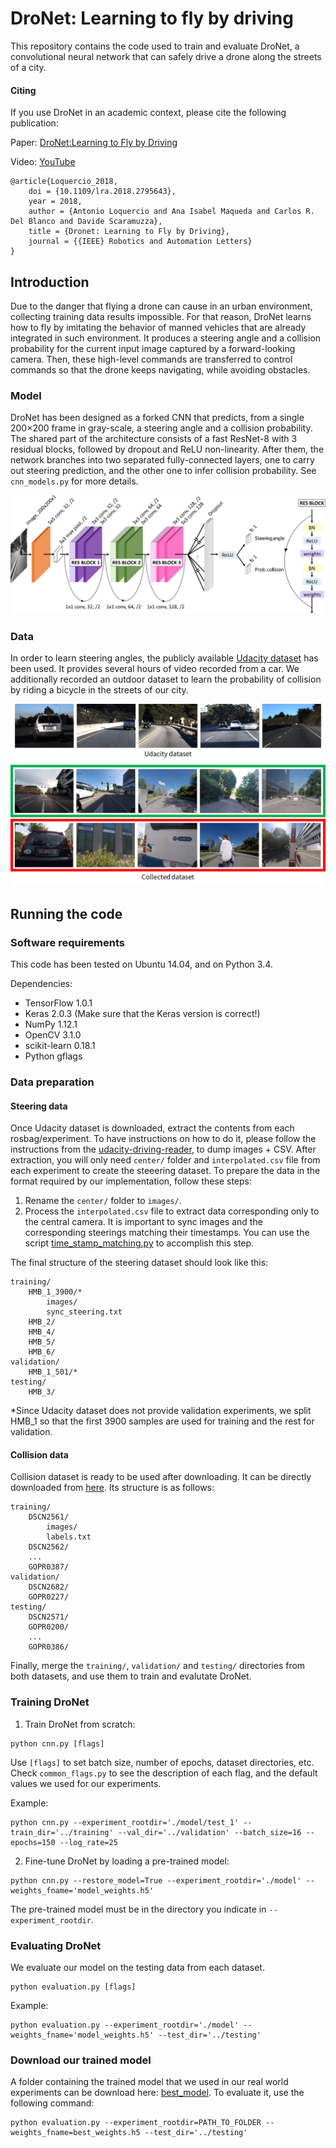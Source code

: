 # DroNet: Learning to fly by driving
This repository contains the code used to train and evaluate DroNet, a convolutional neural network that can safely drive a drone along the streets of a city.

#### Citing

If you use DroNet in an academic context, please cite the following publication:

Paper: [DroNet:Learning to Fly by Driving](http://rpg.ifi.uzh.ch/docs/RAL18_Loquercio.pdf)

Video: [YouTube](https://youtu.be/ow7aw9H4BcA)

```
@article{Loquercio_2018,
	doi = {10.1109/lra.2018.2795643},
	year = 2018,
	author = {Antonio Loquercio and Ana Isabel Maqueda and Carlos R. Del Blanco and Davide Scaramuzza},
	title = {Dronet: Learning to Fly by Driving},
	journal = {{IEEE} Robotics and Automation Letters}
}
```

## Introduction
Due to the danger that flying a drone can cause in an urban environment, collecting training data results impossible. For that reason, DroNet learns how to fly by imitating the behavior of manned vehicles that are already integrated in such environment. It produces a steering angle and a collision probability for the current input image captured by a forward-looking camera. Then, these high-level commands are transferred to control commands so that the drone keeps navigating, while avoiding obstacles.

### Model
DroNet has been designed as a forked CNN that predicts, from a single 200×200 frame in gray-scale, a steering angle and a collision probability. The shared part of the architecture consists of a fast ResNet-8 with 3 residual blocks, followed by dropout and ReLU non-linearity. After them, the network branches into two separated fully-connected layers, one to carry out steering prediction, and the other one to infer collision probability. See ```cnn_models.py``` for more details.

![architecture](images/architecture.png)

### Data
In order to learn steering angles, the publicly available [Udacity dataset](https://github.com/udacity/self-driving-car/tree/master/datasets/CH2) has been used. It provides several hours of video recorded from a car. We additionally recorded an outdoor dataset to learn the probability of collision by riding a bicycle in the streets of our city.

![dataset](images/dataset.png)

## Running the code

### Software requirements
This code has been tested on Ubuntu 14.04, and on Python 3.4.

Dependencies:
* TensorFlow 1.0.1
* Keras 2.0.3 (Make sure that the Keras version is correct!)
* NumPy 1.12.1
* OpenCV 3.1.0
* scikit-learn 0.18.1
* Python gflags


### Data preparation

#### Steering data
Once Udacity dataset is downloaded, extract the contents from each rosbag/experiment. To have instructions on how to do it, please follow the instructions from the [udacity-driving-reader](https://github.com/rwightman/udacity-driving-reader), to dump images + CSV.
After extraction, you will only need ```center/``` folder and ```interpolated.csv``` file from each experiment to create the steeering dataset.
To prepare the data in the format required by our implementation, follow these steps:

1. Rename the ```center/``` folder to ```images/```.
2. Process the ```interpolated.csv``` file to extract data corresponding only to the central camera. It is important to sync images and the corresponding steerings matching their timestamps. You can use the script [time_stamp_matching.py](data_preprocessing/time_stamp_matching.py) to accomplish this step. 

The final structure of the steering dataset should look like this:
```
training/
    HMB_1_3900/*
        images/
        sync_steering.txt
    HMB_2/
    HMB_4/
    HMB_5/
    HMB_6/
validation/
    HMB_1_501/*
testing/
    HMB_3/
```
*Since Udacity dataset does not provide validation experiments, we split HMB_1 so that the first 3900 samples are used for training and the rest for validation.

#### Collision data
Collision dataset is ready to be used after downloading. It can be directly downloaded from [here](http://rpg.ifi.uzh.ch/data/collision.zip). Its structure is as follows:
```
training/
    DSCN2561/
        images/
        labels.txt
    DSCN2562/
    ...
    GOPR0387/
validation/
    DSCN2682/
    GOPR0227/
testing/
    DSCN2571/
    GOPR0200/
    ...
    GOPR0386/
```

<!--
Additionally, you can find the raw video data used to create the dataset [here](put link!). It could be helpful in case you want to use the dataset in a different way. Note that for all our exeperiments, we resize all videos to the shape 720x960.
videos/*
   DSCN2561.MOV
   DSCN2562.MOV
   ...
   GOPR0387.MP4
-->

Finally, merge the ```training/```, ```validation/``` and ```testing/``` directories from both datasets, and use them to train and evalutate DroNet.


### Training DroNet
1. Train DroNet from scratch:
```
python cnn.py [flags]
```
Use ```[flags]``` to set batch size, number of epochs, dataset directories, etc. Check ```common_flags.py``` to see the description of each flag, and the default values we used for our experiments.

Example:
```
python cnn.py --experiment_rootdir='./model/test_1' --train_dir='../training' --val_dir='../validation' --batch_size=16 --epochs=150 --log_rate=25 
```

2. Fine-tune DroNet by loading a pre-trained model:
```
python cnn.py --restore_model=True --experiment_rootdir='./model' --weights_fname='model_weights.h5'
```
The pre-trained model must be in the directory you indicate in ```--experiment_rootdir```.

### Evaluating DroNet
We evaluate our model on the testing data from each dataset.
```
python evaluation.py [flags]
```
Example:
```
python evaluation.py --experiment_rootdir='./model' --weights_fname='model_weights.h5' --test_dir='../testing' 
```

### Download our trained model 
A folder containing the trained model that we used in our real world experiments can be download here: [best_model](http://rpg.ifi.uzh.ch/data/dronet_model.zip).
To evaluate it, use the following command:
```
python evaluation.py --experiment_rootdir=PATH_TO_FOLDER --weights_fname=best_weights.h5 --test_dir='../testing' 
```

